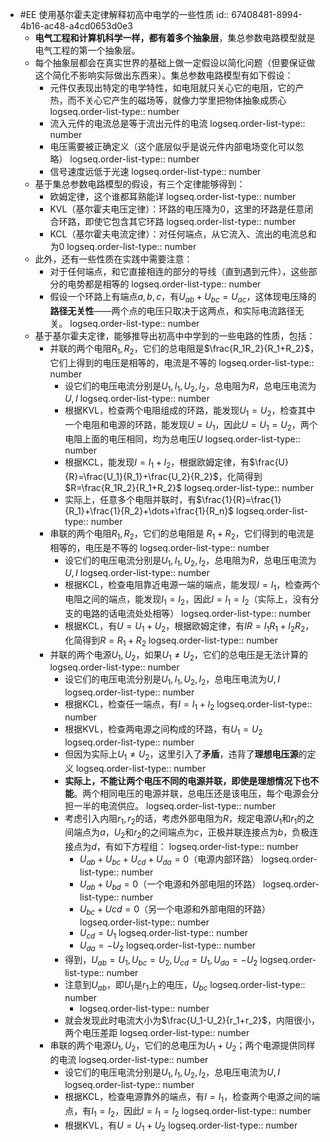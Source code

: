- #EE 使用基尔霍夫定律解释初高中电学的一些性质
  id:: 67408481-8994-4b16-ac48-a4cd0653d0e3
	- **电气工程和计算机科学一样，都有着多个抽象层**，集总参数电路模型就是电气工程的第一个抽象层。
	- 每个抽象层都会在真实世界的基础上做一定假设以简化问题（但要保证做这个简化不影响实际做出东西来）。集总参数电路模型有如下假设：
		- 元件仅表现出特定的电学特性，如电阻就只关心它的电阻，它的产热，而不关心它产生的磁场等，就像力学里把物体抽象成质心
		  logseq.order-list-type:: number
		- 流入元件的电流总是等于流出元件的电流
		  logseq.order-list-type:: number
		- 电压需要被正确定义（这个底层似乎是说元件内部电场变化可以忽略）
		  logseq.order-list-type:: number
		- 信号速度远低于光速
		  logseq.order-list-type:: number
	- 基于集总参数电路模型的假设，有三个定律能够得到：
		- 欧姆定律，这个谁都耳熟能详
		  logseq.order-list-type:: number
		- KVL（基尔霍夫电压定律）：环路的电压降为0，这里的环路是任意闭合环路，即使它包含其它环路
		  logseq.order-list-type:: number
		- KCL（基尔霍夫电流定律）：对任何端点，从它流入、流出的电流总和为0
		  logseq.order-list-type:: number
	- 此外，还有一些性质在实践中需要注意：
		- 对于任何端点，和它直接相连的部分的导线（直到遇到元件），这些部分的电势都是相等的
		  logseq.order-list-type:: number
		- 假设一个环路上有端点$a,b,c$，有$U_{ab}+U_{bc}=U_{ac}$，这体现电压降的**路径无关性**——两个点的电压只取决于这两点，和实际电流路径无关。
		  logseq.order-list-type:: number
	- 基于基尔霍夫定律，能够推导出初高中中学到的一些电路的性质，包括：
		- 并联的两个电阻$R_1,R_2$，它们的总电阻是$\frac{R_1R_2}{R_1+R_2}$，它们上得到的电压是相等的，电流是不等的
		  logseq.order-list-type:: number
			- 设它们的电压电流分别是$U_1,I_1,U_2,I_2$，总电阻为$R$，总电压电流为$U,I$
			  logseq.order-list-type:: number
			- 根据KVL，检查两个电阻组成的环路，能发现$U_1=U_2$，检查其中一个电阻和电源的环路，能发现$U=U_1$，因此$U=U_1=U_2$，两个电阻上面的电压相同，均为总电压$U$
			  logseq.order-list-type:: number
			- 根据KCL，能发现$I=I_1+I_2$，根据欧姆定律，有$\frac{U}{R}=\frac{U_1}{R_1}+\frac{U_2}{R_2}$，化简得到$R=\frac{R_1R_2}{R_1+R_2}$
			  logseq.order-list-type:: number
			- 实际上，任意多个电阻并联时，有$\frac{1}{R}=\frac{1}{R_1}+\frac{1}{R_2}+\dots+\frac{1}{R_n}$
			  logseq.order-list-type:: number
		- 串联的两个电阻$R_1,R_2$，它们的总电阻是 $R_1+R_2$，它们得到的电流是相等的，电压是不等的
		  logseq.order-list-type:: number
			- 设它们的电压电流分别是$U_1,I_1,U_2,I_2$，总电阻为$R$，总电压电流为$U,I$
			  logseq.order-list-type:: number
			- 根据KCL，检查电阻靠近电源一端的端点，能发现$I=I_1$，检查两个电阻之间的端点，能发现$I_1=I_2$，因此$I=I_1=I_2$（实际上，没有分支的电路的话电流处处相等）
			  logseq.order-list-type:: number
			- 根据KCL，有$U=U_1+U_2$，根据欧姆定律，有$IR=I_1R_1+I_2R_2$，化简得到$R=R_1+R_2$
			  logseq.order-list-type:: number
		- 并联的两个电源$U_1,U_2$，如果$U_1 \neq U_2$，它们的总电压是无法计算的
		  logseq.order-list-type:: number
			- 设它们的电压电流分别是$U_1,I_1,U_2,I_2$，总电压电流为$U,I$
			  logseq.order-list-type:: number
			- 根据KCL，检查任一端点，有$I=I_1+I_2$
			  logseq.order-list-type:: number
			- 根据KVL，检查两电源之间构成的环路，有$U_1=U_2$
			  logseq.order-list-type:: number
			- 但因为实际上$U_1 \neq U_2$，这里引入了**矛盾**，违背了**理想电压源**的定义
			  logseq.order-list-type:: number
			- **实际上，不能让两个电压不同的电源并联，即使是理想情况下也不能**。两个相同电压的电源并联，总电压还是该电压，每个电源会分担一半的电流供应。
			  logseq.order-list-type:: number
			- 考虑引入内阻$r_1,r_2$的话，考虑外部电阻为$R$，规定电源$U_1$和$r_1$的之间端点为$a$，$U_2$和$r_2$的之间端点为$c$，正极并联连接点为$b$，负极连接点为$d$，有如下方程组：
			  logseq.order-list-type:: number
				- $U_{ab}+U_{bc}+U_{cd}+U_{da}=0$（电源内部环路）
				  logseq.order-list-type:: number
				- $U_{ab}+U_{bd}=0$（一个电源和外部电阻的环路）
				  logseq.order-list-type:: number
				- $U_{bc}+U{cd}=0$（另一个电源和外部电阻的环路）
				  logseq.order-list-type:: number
				- $U_{cd}=U_1$
				  logseq.order-list-type:: number
				- $U_{da}=-U_2$
				  logseq.order-list-type:: number
			- 得到，$U_{ab}=U_1,U_{bc}=U_2,U_{cd}=U_1,U_{da}=-U_2$
			  logseq.order-list-type:: number
			- 注意到$U_{ab}$，即$U_1$是$r_1$上的电压，$U_{bc}$
			  logseq.order-list-type:: number
				- logseq.order-list-type:: number
			- 就会发现此时电流大小为$\frac{U_1-U_2}{r_1+r_2}$，内阻很小，两个电压差距
			  logseq.order-list-type:: number
		- 串联的两个电源$U_1,U_2$，它们的总电压为$U_1+U_2$；两个电源提供同样的电流
		  logseq.order-list-type:: number
			- 设它们的电压电流分别是$U_1,I_1,U_2,I_2$，总电压电流为$U,I$
			  logseq.order-list-type:: number
			- 根据KCL，检查电源靠外的端点，有$I=I_1$，检查两个电源之间的端点，有$I_1=I_2$，因此$I=I_1=I_2$
			  logseq.order-list-type:: number
			- 根据KVL，有$U=U_1+U_2$
			  logseq.order-list-type:: number